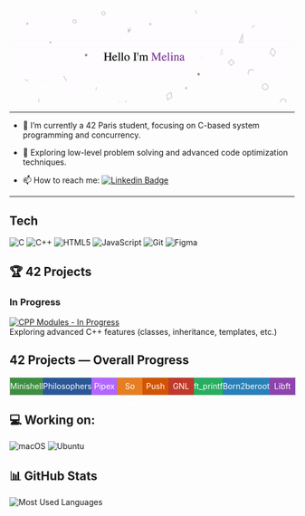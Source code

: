 <p align="center">
  <img src="https://github.com/Melinaaam/Melinaaam/blob/main/imgs/acc_git.gif"
  alt="Hi, I'm Melina 👋 "/>
</p>

---

- :telescope: I’m currently a 42 Paris student, focusing on C-based system programming and concurrency.

- :seedling: Exploring low-level problem solving and advanced code optimization techniques.

- :mailbox: How to reach me: [![Linkedin Badge](https://img.shields.io/badge/-Linkedin-blue?style=flat&logo=Linkedin&logoColor=white)](https://www.linkedin.com/in/melina-motylewski/)

___
## Tech

<p align="left">
  <!-- C -->
  <img src="https://img.shields.io/badge/C-27338e?style=for-the-badge&logo=c&logoColor=white" alt="C"/>
  <!-- C++ -->
  <img src="https://img.shields.io/badge/C++-00599C?style=for-the-badge&logo=c%2B%2B&logoColor=white" alt="C++"/>
  <!-- HTML5 -->
  <img src="https://img.shields.io/badge/HTML5-E34F26?style=for-the-badge&logo=html5&logoColor=white" alt="HTML5"/>
  <!-- JavaScript -->
  <img src="https://img.shields.io/badge/Javascript-F7DF1E?style=for-the-badge&logo=javascript&logoColor=black" alt="JavaScript"/>
  <!-- Git -->
  <img src="https://img.shields.io/badge/Git-F05033?style=for-the-badge&logo=git&logoColor=white" alt="Git"/>
  <!-- Figma -->
  <img src="https://img.shields.io/badge/Figma-1D1D1D?style=for-the-badge&logo=figma&logoColor=white" alt="Figma"/>
</p>



## 🏆 42 Projects

### In Progress

[![CPP Modules - In Progress](https://img.shields.io/badge/CPP%20Modules-In%20Progress-blue?style=for-the-badge)](https://github.com/melinaaam/cpp_modules)<br>
  Exploring advanced C++ features (classes, inheritance, templates, etc.)

<h2>42 Projects — Overall Progress</h2>

<!-- Conteneur principal -->
<div style="
  display: flex;
  flex-wrap: nowrap;
  width: 100%;
  max-width: 600px;
  border: 1px solid #ccc;
  background-color: #f7f7f7;
  height: 30px;
  margin-bottom: 20px;">

  <!-- Minishell -->
  <div style="flex: 1; background: #3e8e41; text-align: center; line-height: 30px;">
    <a href="https://github.com/Les-Choubidous/Minishell_42" style="color: #fff; text-decoration: none;">
      Minishell
    </a>
  </div>

  <!-- Philosophers -->
  <div style="flex: 1; background: #2b5797; text-align: center; line-height: 30px;">
    <a href="https://github.com/melinaaam/philosophers" style="color: #fff; text-decoration: none;">
      Philosophers
    </a>
  </div>

  <!-- Pipex -->
  <div style="flex: 1; background: #b366ff; text-align: center; line-height: 30px;">
    <a href="https://github.com/melinaaam/pipex" style="color: #fff; text-decoration: none;">
      Pipex
    </a>
  </div>

  <!-- So Long -->
  <div style="flex: 1; background: #e67e22; text-align: center; line-height: 30px;">
    <a href="https://github.com/melinaaam/so_long" style="color: #fff; text-decoration: none;">
      So Long
    </a>
  </div>

  <!-- Push Swap -->
  <div style="flex: 1; background: #d35400; text-align: center; line-height: 30px;">
    <a href="https://github.com/melinaaam/push_swap" style="color: #fff; text-decoration: none;">
      Push Swap
    </a>
  </div>

  <!-- GNL -->
  <div style="flex: 1; background: #c0392b; text-align: center; line-height: 30px;">
    <a href="https://github.com/melinaaam/get_next_line" style="color: #fff; text-decoration: none;">
      GNL
    </a>
  </div>

  <!-- ft_printf -->
  <div style="flex: 1; background: #27ae60; text-align: center; line-height: 30px;">
    <a href="https://github.com/melinaaam/ft_printf" style="color: #fff; text-decoration: none;">
      ft_printf
    </a>
  </div>

  <!-- Born2beroot -->
  <div style="flex: 1; background: #2980b9; text-align: center; line-height: 30px;">
    <a href="https://github.com/melinaaam/born2beroot" style="color: #fff; text-decoration: none;">
      Born2beroot
    </a>
  </div>

  <!-- Libft -->
  <div style="flex: 1; background: #8e44ad; text-align: center; line-height: 30px;">
    <a href="https://github.com/melinaaam/libft" style="color: #fff; text-decoration: none;">
      Libft
    </a>
  </div>
</div>


## 💻 Working on:

<p>
  <!-- macOS -->
  <img src="https://img.shields.io/badge/macOS-000000?style=for-the-badge&logo=apple&logoColor=white" alt="macOS"/>

  <!-- Ubuntu -->
  <img src="https://img.shields.io/badge/Ubuntu-E95420?style=for-the-badge&logo=ubuntu&logoColor=white" alt="Ubuntu"/>
</p>



## 📊 GitHub Stats

<p align="left">
  <img
    src="https://github-readme-stats.vercel.app/api/top-langs/?username=melinaaam&layout=compact&theme=dark"
    alt="Most Used Languages"
    width="400px"
  />
</p>



